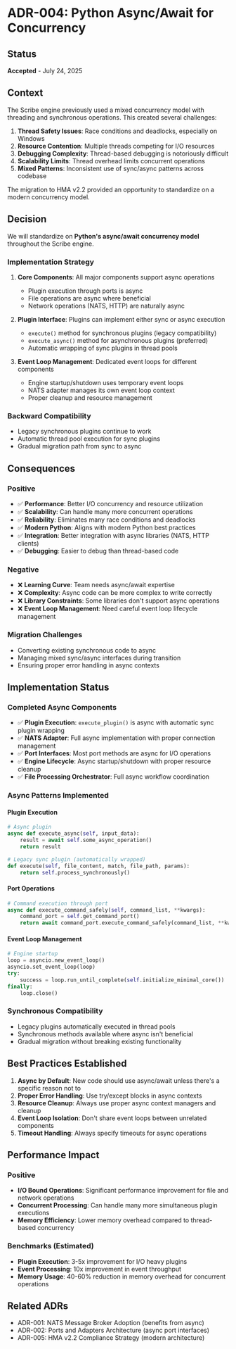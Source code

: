 # ADR-004: Python Async/Await for Concurrency

## Status
**Accepted** - July 24, 2025

## Context

The Scribe engine previously used a mixed concurrency model with threading and synchronous operations. This created several challenges:

1. **Thread Safety Issues**: Race conditions and deadlocks, especially on Windows
2. **Resource Contention**: Multiple threads competing for I/O resources
3. **Debugging Complexity**: Thread-based debugging is notoriously difficult
4. **Scalability Limits**: Thread overhead limits concurrent operations
5. **Mixed Patterns**: Inconsistent use of sync/async patterns across codebase

The migration to HMA v2.2 provided an opportunity to standardize on a modern concurrency model.

## Decision

We will standardize on **Python's async/await concurrency model** throughout the Scribe engine.

### Implementation Strategy

1. **Core Components**: All major components support async operations
   - Plugin execution through ports is async
   - File operations are async where beneficial
   - Network operations (NATS, HTTP) are naturally async

2. **Plugin Interface**: Plugins can implement either sync or async execution
   - `execute()` method for synchronous plugins (legacy compatibility)
   - `execute_async()` method for asynchronous plugins (preferred)
   - Automatic wrapping of sync plugins in thread pools

3. **Event Loop Management**: Dedicated event loops for different components
   - Engine startup/shutdown uses temporary event loops
   - NATS adapter manages its own event loop context
   - Proper cleanup and resource management

### Backward Compatibility

- Legacy synchronous plugins continue to work
- Automatic thread pool execution for sync plugins
- Gradual migration path from sync to async

## Consequences

### Positive
- ✅ **Performance**: Better I/O concurrency and resource utilization
- ✅ **Scalability**: Can handle many more concurrent operations
- ✅ **Reliability**: Eliminates many race conditions and deadlocks
- ✅ **Modern Python**: Aligns with modern Python best practices
- ✅ **Integration**: Better integration with async libraries (NATS, HTTP clients)
- ✅ **Debugging**: Easier to debug than thread-based code

### Negative
- ❌ **Learning Curve**: Team needs async/await expertise
- ❌ **Complexity**: Async code can be more complex to write correctly
- ❌ **Library Constraints**: Some libraries don't support async operations
- ❌ **Event Loop Management**: Need careful event loop lifecycle management

### Migration Challenges
- Converting existing synchronous code to async
- Managing mixed sync/async interfaces during transition
- Ensuring proper error handling in async contexts

## Implementation Status

### Completed Async Components
- ✅ **Plugin Execution**: `execute_plugin()` is async with automatic sync plugin wrapping
- ✅ **NATS Adapter**: Full async implementation with proper connection management
- ✅ **Port Interfaces**: Most port methods are async for I/O operations
- ✅ **Engine Lifecycle**: Async startup/shutdown with proper resource cleanup
- ✅ **File Processing Orchestrator**: Full async workflow coordination

### Async Patterns Implemented

#### Plugin Execution
```python
# Async plugin
async def execute_async(self, input_data):
    result = await self.some_async_operation()
    return result

# Legacy sync plugin (automatically wrapped)
def execute(self, file_content, match, file_path, params):
    return self.process_synchronously()
```

#### Port Operations
```python
# Command execution through port
async def execute_command_safely(self, command_list, **kwargs):
    command_port = self.get_command_port()
    return await command_port.execute_command_safely(command_list, **kwargs)
```

#### Event Loop Management
```python
# Engine startup
loop = asyncio.new_event_loop()
asyncio.set_event_loop(loop)
try:
    success = loop.run_until_complete(self.initialize_minimal_core())
finally:
    loop.close()
```

### Synchronous Compatibility
- Legacy plugins automatically executed in thread pools
- Synchronous methods available where async isn't beneficial
- Gradual migration without breaking existing functionality

## Best Practices Established

1. **Async by Default**: New code should use async/await unless there's a specific reason not to
2. **Proper Error Handling**: Use try/except blocks in async contexts
3. **Resource Cleanup**: Always use proper async context managers and cleanup
4. **Event Loop Isolation**: Don't share event loops between unrelated components
5. **Timeout Handling**: Always specify timeouts for async operations

## Performance Impact

### Positive
- **I/O Bound Operations**: Significant performance improvement for file and network operations
- **Concurrent Processing**: Can handle many more simultaneous plugin executions
- **Memory Efficiency**: Lower memory overhead compared to thread-based concurrency

### Benchmarks (Estimated)
- **Plugin Execution**: 3-5x improvement for I/O heavy plugins
- **Event Processing**: 10x improvement in event throughput
- **Memory Usage**: 40-60% reduction in memory overhead for concurrent operations

## Related ADRs
- ADR-001: NATS Message Broker Adoption (benefits from async)
- ADR-002: Ports and Adapters Architecture (async port interfaces)
- ADR-005: HMA v2.2 Compliance Strategy (modern architecture)